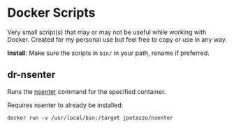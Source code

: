 Docker Scripts
==============

Very small script(s) that may or may not be useful while working with Docker.
Created for my personal use but feel free to copy or use in any way.

**Install**: Make sure the scripts in `bin/` in your path, rename if preferred.

dr-nsenter
----------

Runs the [nsenter](https://github.com/jpetazzo/nsenter) command for the
specified container.

Requires nsenter to already be installed:

    docker run -v /usr/local/bin:/target jpetazzo/nsenter
